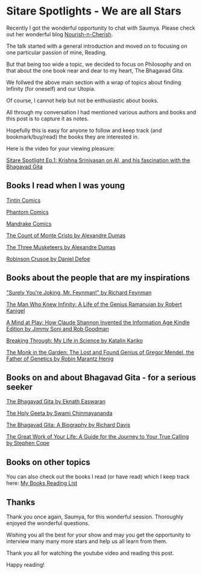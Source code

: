 # Sitare Spotlights - We are all Stars

Recently I got the wonderful opportunity to chat with Saumya. Please check out her wonderful blog [Nourish-n-Cherish](https://nourishncherish.org/).

The talk started with a general introduction and moved on to focusing on one particular passion of mine, Reading.

But that being too wide a topic, we decided to focus on Philosophy and on that about the one book near and dear to my heart, The Bhagavad Gita.

We follwed the above main section with a wrap of topics about finding Infinity (for oneself) and our Utopia.

Of course, I cannot help but not be enthusiastic about books. 

All through my conversation I had mentioned various authors and books and this post is to capture it as notes.

Hopefully this is easy for anyone to follow and keep track (and bookmark/buy/read) the books they are interested in.

Here is the video for your viewing pleasure:

[Sitare Spotlight Ep.1: Krishna Srinivasan on AI, and his fascination with the Bhagavad Gita](https://www.youtube.com/watch?v=gAfYzSD1rRk)


## Books I read when I was young

[Tintin Comics](https://www.amazon.com/Tintin-Paperback-Boxed-Set-titles/dp/1405294574/ref=sr_1_1?crid=ZF7HTNF0VJ4D&dib=eyJ2IjoiMSJ9.ABE_4NKjQr3mF6osc4uzrGKJwxIvGBJg1FdHcQbQyae9bQQ29gVB-CA21vyDLUCC_az4q3piiqh5iDCrwhx2IaLPMWB5vKAxLcOArBEFZMnTh4xLmobnpEfmiaBtKpO56HiDC713IYLl_Ca5OlrLXk3H_Ren7AxkPsNUDrloZN0B0tK4G1L46b4h8-lekMo9QyRP7wF9zYmMXlxjHQ_uxWSN4JgfQpaSQSgJpBduoRQ.prPN8mZppizOnO-ftnWNo19Ox97T_b5AfxrQ1yWvpGg&dib_tag=se&keywords=tintin&qid=1723871316&sprefix=tintin%2Caps%2C166&sr=8-1)

[Phantom Comics](https://www.amazon.com/s?k=phantom+comics&crid=2CKIOUPX6S83D&sprefix=phantom+comics%2Caps%2C149&ref=nb_sb_noss_1)

[Mandrake Comics](https://www.amazon.com/s?k=mandrake+comics&crid=2RMQOPCF162M0&sprefix=mandrake+comics%2Caps%2C145&ref=nb_sb_noss_1)

[The Count of Monte Cristo by Alexandre Dumas](https://www.amazon.com/s?k=count+of+monte+cristo&crid=380VHGS29685F&sprefix=count+of+monte+cristo%2Caps%2C150&ref=nb_sb_noss_1)

[The Three Musketeers by Alexandre Dumas](https://www.amazon.com/s?k=three+musketeers&crid=1F4LHQWQF88VA&sprefix=three+musketeers%2Caps%2C153&ref=nb_sb_noss_1)

[Robinson Crusoe by Daniel Defoe](https://www.amazon.com/s?k=robinson+crusoe&crid=IYDPIVLA670T&sprefix=robinson+cru%2Caps%2C146&ref=nb_sb_ss_ts-doa-p_1_12)


## Books about the people that are my inspirations

["Surely You're Joking, Mr. Feynman!" by Richard Feynman](https://www.amazon.com/Surely-Youre-Joking-Mr-Feynman-ebook/dp/B077J7F78Z/ref=sr_1_1?crid=74THP2YE9ZSF&dib=eyJ2IjoiMSJ9.PDJPerLh8Fg0WPIKol0a8QZY8SffaiFnnRqowRf-Kdmm3BVsTZUJcqTXPm6fZ9cQNujs_AnvPbnJXlyT9nR-72OHpwtlEPKCe3b2vS23vu1sOXIfK_u0fO1I3QT9nMc3h6-idZeb63ZZtu7BQi9pucGDIDzZlmNOtRbsfhsp_5Igm-d9Eggg-tGPVUJaz4f3pWFTRAk8nJ6uhePUYJd1JAqcASYOvqxF1q5sKrm-1yE.N9hse8vMhPLVuKGayvL27C1E8CZh5wqaIyDSNFlTMtI&dib_tag=se&keywords=surely+you%27re+joking+mr.+feynman&qid=1723871611&sprefix=feynman%2Caps%2C152&sr=8-1)

[The Man Who Knew Infinity: A Life of the Genius Ramanujan by Robert Kanigel](https://www.amazon.com/Man-Who-Knew-Infinity-ebook/dp/B00BW4VEGM/ref=sr_1_1?crid=2BH986H5K2OHC&dib=eyJ2IjoiMSJ9.k7yNSWUcJZSHI58tItzvGQlyxo0B5RLEnZBWES2L4Dc5ZuDi2kjvaJzWfj-MxXEmb0lZ5sWo034YtESYzDKk3y7d2baOSeSlzeBoe8b3f9JZnb-YGoXrQzWn3Wy_vCHGH2g1f-ZyduwOPhv6rw12NaL9zUFV69sTtY8uREnphKwbpMe790U-E4ricVH9QAWTDSNybutVhkjTBai2_Da1AmRLHQ5Q7NOBGv0euYjWS1E.8tsjfL7donOtMfDVLY6ineWIAz7DzV_nlSO2ASyuFrw&dib_tag=se&keywords=man+who+knew+infinity&qid=1723871625&sprefix=man+who+knew+inf%2Caps%2C145&sr=8-1)

[A Mind at Play: How Claude Shannon Invented the Information Age Kindle Edition by Jimmy Soni and Rob Goodman](https://www.amazon.com/Mind-Play-Shannon-Invented-Information-ebook/dp/B01M5IJN1P/ref=sr_1_2?crid=FLCHII5SAM0P&dib=eyJ2IjoiMSJ9.zBM0N2H0Ii92_-Y02i10qLHiZVWuavWvb3STXtEDb1xMJA3ug6eycrxQzFQxyZtvgpbcm3A-c9Kg5Q2yEfOXfJIOOWSmjFer5updum6PSkdbYMTQubFltnR8_J2vASiWekGxGAaFTInNX9mr8CpjUjAzX7RWNoQXteTcehqWFd0A63zkmi6fpAYepss5iAYpBzBvdbPgtd-IiaNTkulO-dbq3duDYaF4Z2WU2jILYWw.osPjrOFMHjhtrc8QQeW0Tf9SxewjL2Wz2hOL8kxzlPo&dib_tag=se&keywords=claude+shannon&qid=1723871637&sprefix=claude+shannon%2Caps%2C151&sr=8-2)

[Breaking Through: My Life in Science by Katalin Kariko](https://www.amazon.com/Breaking-Through-My-Life-Science-ebook/dp/B0BS33QZR3/ref=sr_1_1?crid=1VDMDTXC9W6FQ&dib=eyJ2IjoiMSJ9.iwjNNrFcRqNxr5YSxIvClzwLRZ_zMwhsugqu2ZeJfzkjOmSumFaJ46mFXX_nJ5-puELJiyLKVR4LMlovc_89LNe4TnPrtNb-tMFmOzqIfN2HD5PmNaNJA0cECC6eXTLz9TUJSLfs9YjkwwIn048Dbr3lgO97vCKhPxDxZYGAvMJJhSiziekuGL5oYGj21PBoXdkeUCwg9-JfGAm4tI_pf3KUwN_4xrArpSUHroFOpkE.J30n1Oljw_SiEZFiJRST9GJaihcK_z7t2wtQYdbO7vw&dib_tag=se&keywords=katalin+kariko&qid=1723871692&sprefix=katalin+kariko%2Caps%2C142&sr=8-1)

[The Monk in the Garden: The Lost and Found Genius of Gregor Mendel, the Father of Genetics by Robin Marantz Henig](https://www.amazon.com/Monk-Garden-Genius-Gregor-Genetics-ebook/dp/B06XC9LY3V/ref=sr_1_1?crid=1TNQDYO1EF0M4&dib=eyJ2IjoiMSJ9.Ane3cDaHoqPACCqzwBjdj3piMMB5jnBjUISCnPo9LsaKs_9R6xRBMOVIJxywZMKgiq7kE-4eM6whhHRkrYmkR7wGObc5YX4a0sxc_1iwFJea7vsSUU6uuq-mFdlEDmVAR0XZPVN9Igp84nBivqTUSaq-3idL7iyf8G6cr0p0OSy8jhgIh4ulAJw0JxVoaBtn_lOTz0QYFr76siFlpXgF-Uwc2s9atp6kYMEVi98pKNU.FPQnIx4jb0xtFYyxj4Qd0nachKv4g971m8mQdN6LAqg&dib_tag=se&keywords=monk+in+the+garden&qid=1723871703&sprefix=monk+in+the+garde%2Caps%2C146&sr=8-1)


<!--
## Books leading to the Bhagavad Gita journey

TBD: list of books
-->

## Books on and about Bhagavad Gita - for a serious seeker

[The Bhagavad Gita by Eknath Easwaran](https://www.amazon.com/Bhagavad-Easwarans-Classics-Indian-Spirituality-ebook/dp/B004DI7R5G/ref=sr_1_4?crid=2FZ9JWYB97ALS&dib=eyJ2IjoiMSJ9.OnwgvdlKdZ-hkkIsFghXVHw4mW6LayyNI68Te2fYYRd-81Er_8tJ6g0uxUDA8xKBrLPgnJw4SgiLKdS-LnXPGphA3Zn-UFcEpUDEym1h4PL0879xJ5AbMl-w0_Qm1FIFs4hmaMK4EpwAv1_dmNgfUmPdgjeUU0bK1ERNWtUTQnh32IJJ6ZmITkFmhvCBmMlekhMYme_2n-4nWUDGlg3GHAmSvY2zleZvwG3fSR_vcGRUdToZ1rUGj72KELuOr145GMQg_52BBFe5G72GwyJZ4SjYd63ELh_ybblqRLKAvAI.IhaoO9tyRlebkcLCigoYVQrEe-kX2Tqja6LMw2EGods&dib_tag=se&keywords=bhagavad+gita&qid=1723872013&sprefix=bhagavad+gita%2Caps%2C159&sr=8-4)

[The Holy Geeta by Swami Chinmayananda](https://www.amazon.com/Holy-Geeta-Swami-Chinmayananda-ebook/dp/B08QQ8RVPY/ref=sr_1_1?crid=2TSMJULEWMJC0&dib=eyJ2IjoiMSJ9.VhEdezZhDw1z2zNxGaiqZbnG4RVesyt5f4WNfzr2kJWlvwvry5kVfrfGvP5yiZy7OiZziYb8gU4hHxA0NqszHCnBudgFstX4vLqRm4dVlmouyio5hYOPiRPxfL-Oo27Qr5p0-9w4KlOkSFUihNSWmyxSI-52O7eYxc2gbvUvgfuI_nXbR5i6WPjS1sKwjNsBtDcopg6gcW0xW8rL_Te8dq8TWV-clHKPEi8utXj8IJE.rssxhjrHWlqtSOEJRT7hlx5yW4rfuP6Qs2zIIguem5I&dib_tag=se&keywords=holy+geeta&qid=1723872041&sprefix=holy+geeta%2Caps%2C145&sr=8-1)

[The Bhagavad Gita: A Biography by Richard Davis](https://www.amazon.com/Bhagavad-Gita-Biography-Lives-Religious-ebook/dp/B00LDC6TT0/ref=sr_1_1?crid=2I5FTKU4SIM6O&dib=eyJ2IjoiMSJ9.BEBJlWDCd-MtJMoVuVjPdddLVOlYxAkIeB291LZioMnv1VoXXyvLa571uGlDPut9K0xHnwk5yyQrdWftQRO2tA._ipU8enlFsWvhMsQTsRsoVg8UbW_saDcSv3F7KumtEw&dib_tag=se&keywords=bhagavad+gita+richard+davis&qid=1723872123&sprefix=bhagavad+gita+richard+davi%2Caps%2C169&sr=8-1)

[The Great Work of Your Life: A Guide for the Journey to Your True Calling by Stephen Cope](https://www.amazon.com/Great-Work-Your-Life-Journey-ebook/dp/B0080Z5JT4/ref=sr_1_1?crid=1Y3D5958BD39O&dib=eyJ2IjoiMSJ9.vmkA9bKeEfHAHuf7alg13Ny0iFB1zrkzugr_zZGLlB8njOpYbfAwkwK1A0ELTJegOp7mk2O9_GcwHiiYTE4K0agRuu7QwAo2rUXrJiY9CE__GH-KS508qKMSYFPpCs9F7tBoY6OWTl9u7IsCowbRtRi3_KgyU4a--mpr14c86nQyBCQ3i6e660ABrR66N3_Slkw74PrKrNYrVytQbYCiHif-FE_R0WIUCgXnk4bGCTw.FjyjVrnC9hQswUWYB0n-YHlG3doSdzXCZXElMqMpWWE&dib_tag=se&keywords=stephen+cope&qid=1723872137&sprefix=stephen+cope%2Caps%2C144&sr=8-1)


## Books on other topics

You can also check out the books I read (or have read) which I keep track here: [My Books Reading List](https://krishna2.com/books)

## Thanks

Thank you once again, Saumya, for this wonderful session. Thoroughly enjoyed the wonderful questions.

Wishing you all the best for your show and may you get the opportunity to interview many many more stars and help us all learn from them.

Thank you all for watching the youtube video and reading this post. 

Happy reading!
